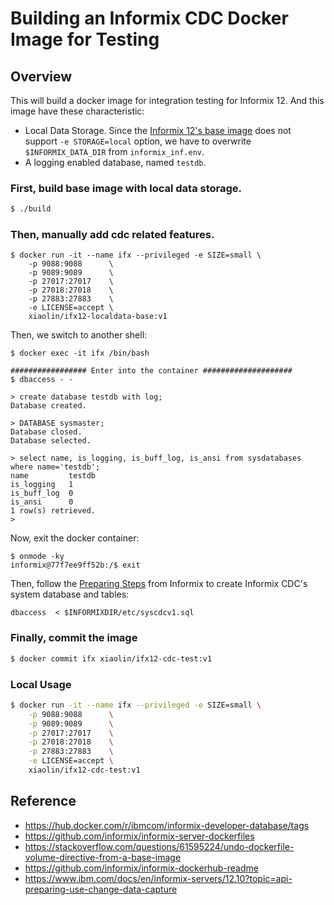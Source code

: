 
# Building an Informix CDC Docker Image for Testing

## Overview

This will build a docker image for integration testing for Informix 12. And this image have
these characteristic:

- Local Data Storage. Since the [Informix 12's base image](https://hub.docker.com/layers/informix-developer-database/ibmcom/informix-developer-database/12.10.FC12W1DE/images/sha256-da8e2f94f8897105ae463feb2465efd74c5879184f323061b4ac3a4b54d829ee?context=explore) does not support `-e STORAGE=local` option, we have to overwrite `$INFORMIX_DATA_DIR` from `informix_inf.env`.
- A logging enabled database, named `testdb`.

### First, build base image with local data storage.

```sh
$ ./build
```

### Then, manually add cdc related features.

```text
$ docker run -it --name ifx --privileged -e SIZE=small \
    -p 9088:9088      \
    -p 9089:9089      \
    -p 27017:27017    \
    -p 27018:27018    \
    -p 27883:27883    \
    -e LICENSE=accept \
    xiaolin/ifx12-localdata-base:v1
```

Then, we switch to another shell:

```text
$ docker exec -it ifx /bin/bash

################# Enter into the container ####################
$ dbaccess - -

> create database testdb with log;
Database created.

> DATABASE sysmaster;
Database closed.
Database selected.

> select name, is_logging, is_buff_log, is_ansi from sysdatabases where name='testdb';
name         testdb
is_logging   1
is_buff_log  0
is_ansi      0
1 row(s) retrieved.
>
```

Now, exit the docker container:

```text
$ onmode -ky
informix@77f7ee9ff52b:/$ exit
```

Then, follow the [Preparing Steps](https://www.ibm.com/docs/en/informix-servers/12.10?topic=api-preparing-use-change-data-capture) from Informix to create Informix CDC's system database and tables: 

```text
dbaccess  < $INFORMIXDIR/etc/syscdcv1.sql
```

### Finally, commit the image

```sh
$ docker commit ifx xiaolin/ifx12-cdc-test:v1
```

### Local Usage

```sh
$ docker run -it --name ifx --privileged -e SIZE=small \
    -p 9088:9088      \
    -p 9089:9089      \
    -p 27017:27017    \
    -p 27018:27018    \
    -p 27883:27883    \
    -e LICENSE=accept \
    xiaolin/ifx12-cdc-test:v1
```

## Reference

- https://hub.docker.com/r/ibmcom/informix-developer-database/tags
- https://github.com/informix/informix-server-dockerfiles
- https://stackoverflow.com/questions/61595224/undo-dockerfile-volume-directive-from-a-base-image
- https://github.com/informix/informix-dockerhub-readme
- https://www.ibm.com/docs/en/informix-servers/12.10?topic=api-preparing-use-change-data-capture
